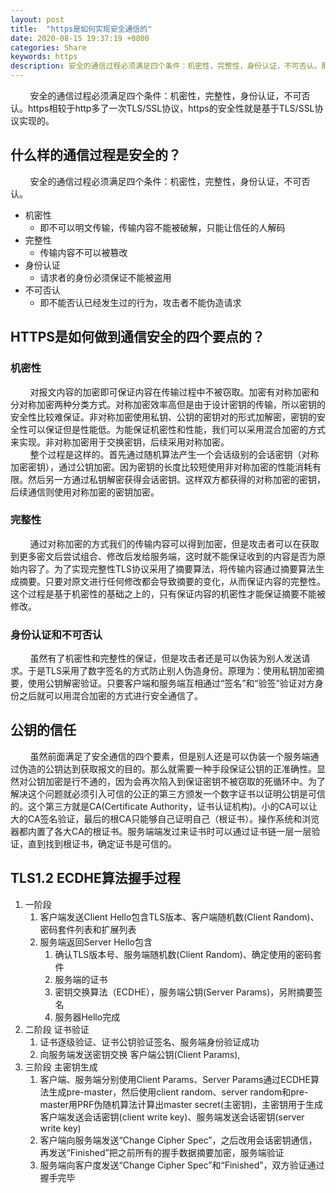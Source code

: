 ```yaml
---
layout: post
title:  "https是如何实现安全通信的"
date: 2020-08-15 19:37:19 +0800
categories: Share
keywords: https
description: 安全的通信过程必须满足四个条件：机密性，完整性，身份认证，不可否认。那么https是如何做到的呢？
---
```


&#160; &#160; &#160; &#160; 安全的通信过程必须满足四个条件：机密性，完整性，身份认证，不可否认。https相较于http多了一次TLS/SSL协议，https的安全性就是基于TLS/SSL协议实现的。

<!--description-->  
## 什么样的通信过程是安全的？  
&#160; &#160; &#160; &#160; 安全的通信过程必须满足四个条件：机密性，完整性，身份认证，不可否认。
- 机密性
  - 即不可以明文传输，传输内容不能被破解，只能让信任的人解码
- 完整性
  - 传输内容不可以被篡改
- 身份认证
  - 请求者的身份必须保证不能被盗用
- 不可否认
  - 即不能否认已经发生过的行为，攻击者不能伪造请求

## HTTPS是如何做到通信安全的四个要点的？  
### 机密性
&#160; &#160; &#160; &#160; 对报文内容的加密即可保证内容在传输过程中不被窃取。加密有对称加密和分对称加密两种分类方式。对称加密效率高但是由于设计密钥的传输，所以密钥的安全性比较难保证。非对称加密使用私钥、公钥的密钥对的形式加解密，密钥的安全性可以保证但是性能低。为能保证机密性和性能，我们可以采用混合加密的方式来实现。非对称加密用于交换密钥，后续采用对称加密。  
&#160; &#160; &#160; &#160; 整个过程是这样的。首先通过随机算法产生一个会话级别的会话密钥（对称加密密钥），通过公钥加密。因为密钥的长度比较短使用非对称加密的性能消耗有限。然后另一方通过私钥解密获得会话密钥。这样双方都获得的对称加密的密钥，后续通信则使用对称加密的密钥加密。
### 完整性
&#160; &#160; &#160; &#160; 通过对称加密的方式我们的传输内容可以得到加密，但是攻击者可以在获取到更多密文后尝试组合、修改后发给服务端，这时就不能保证收到的内容是否为原始内容了。为了实现完整性TLS协议采用了摘要算法，将传输内容通过摘要算法生成摘要。只要对原文进行任何修改都会导致摘要的变化，从而保证内容的完整性。这个过程是基于机密性的基础之上的，只有保证内容的机密性才能保证摘要不能被修改。
### 身份认证和不可否认
&#160; &#160; &#160; &#160; 虽然有了机密性和完整性的保证，但是攻击者还是可以伪装为别人发送请求。于是TLS采用了数字签名的方式防止别人伪造身份。原理为：使用私钥加密摘要，使用公钥解密验证。只要客户端和服务端互相通过“签名”和“验签”验证对方身份之后就可以用混合加密的方式进行安全通信了。
## 公钥的信任
&#160; &#160; &#160; &#160; 虽然前面满足了安全通信的四个要素，但是别人还是可以伪装一个服务端通过伪造的公钥达到获取报文的目的。那么就需要一种手段保证公钥的正准确性。显然对公钥加密是行不通的，因为会再次陷入到保证密钥不被窃取的死循环中。为了解决这个问题就必须引入可信的公正的第三方颁发一个数字证书以证明公钥是可信的。这个第三方就是CA(Certificate Authority，证书认证机构)。小的CA可以让大的CA签名验证，最后的根CA只能够自己证明自己（根证书）。操作系统和浏览器都内置了各大CA的根证书。服务端端发过来证书时可以通过证书链一层一层验证，直到找到根证书，确定证书是可信的。  
## TLS1.2 ECDHE算法握手过程
1. 一阶段 
   1. 客户端发送Client Hello包含TLS版本、客户端随机数(Client Random)、密码套件列表和扩展列表
   2. 服务端返回Server Hello包含
      1. 确认TLS版本号、服务端随机数(Client Random)、确定使用的密码套件
      2. 服务端的证书
      3. 密钥交换算法（ECDHE），服务端公钥(Server Params)，另附摘要签名
      4. 服务器Hello完成
2. 二阶段 证书验证
    1. 证书逐级验证、证书公钥验证签名、服务端身份验证成功
    2. 向服务端发送密钥交换 客户端公钥(Client Params),
3. 三阶段 主密钥生成
   1. 客户端、服务端分别使用Client Params、Server Params通过ECDHE算法生成pre-master，然后使用client random、server random和pre-master用PRF伪随机算法计算出master secret(主密钥)，主密钥用于生成客户端发送会话密钥(client write key)、服务端发送会话密钥(server write key)
   2. 客户端向服务端发送“Change Cipher Spec”，之后改用会话密钥通信，再发送“Finished”把之前所有的握手数据摘要加密，服务端验证
   3. 服务端向客户度发送“Change Cipher Spec”和“Finished”，双方验证通过握手完毕